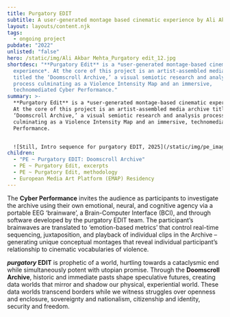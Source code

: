 ```yaml
---
title: Purgatory EDIT
subtitle: A user-generated montage based cinematic experience by Ali Akbar Mehta
layout: layouts/content.njk
tags:
  - ongoing project
pubdate: "2022"
unlisted: "false"
hero: /static/img/Ali Akbar Mehta_Purgatory edit_12.jpg
shortdesc: "**Purgatory Edit** is a *user-generated montage-based cinematic
  experience*. At the core of this project is an artist-assembled media archive
  titled the ‘Doomscroll Archive,’ a visual semiotic research and analysis
  process culminating as a Violence Intensity Map and an immersive,
  technomediated Cyber Performance."
summary: >-
  **Purgatory Edit** is a *user-generated montage-based cinematic experience*.
  At the core of this project is an artist-assembled media archive titled the
  ‘Doomscroll Archive,’ a visual semiotic research and analysis process
  culminating as a Violence Intensity Map and an immersive, technomediated Cyber
  Performance.


  ![Still, Intro sequence for purgatory EDIT, 2025](/static/img/pe_image-01.png)
children:
  - "PE ~ Purgatory EDIT: Doomscroll Archive"
  - PE ~ Purgatory Edit, excerpts
  - PE ~ Purgatory Edit, methodology
  - European Media Art Platform (EMAP) Residency
---
```

The **Cyber Performance** invites the audience as participants to investigate the archive using their own emotional, neural, and cognitive agency via a portable EEG ‘brainware’, a Brain-Computer Interface (BCI), and through software developed by the purgatory EDIT team. The participant’s brainwaves are translated to ‘emotion-based metrics’ that control real-time sequencing, juxtaposition, and playback of individual clips in the Archive – generating unique conceptual montages that reveal individual participant’s relationship to cinematic vocabularies of violence.

***purgatory* EDIT** is prophetic of a world, hurtling towards a cataclysmic end while simultaneously potent with utopian promise. Through the **Doomscroll Archive**, historic and immediate pasts shape speculative futures, creating data worlds that mirror and shadow our physical, experiential world. These data worlds transcend borders while we witness struggles over openness and enclosure, sovereignty and nationalism, citizenship and identity, security and freedom.